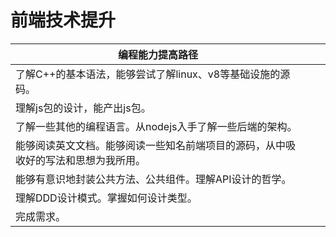 # 前端技术提升

| 编程能力提高路径                                  |   |   |
| ----------------------------------------- | - | - |
| 了解C++的基本语法，能够尝试了解linux、v8等基础设施的源码。        |   |   |
| 理解js包的设计，能产出js包。                          |   |   |
| 了解一些其他的编程语言。从nodejs入手了解一些后端的架构。           |   |   |
| 能够阅读英文文档。能够阅读一些知名前端项目的源码，从中吸收好的写法和思想为我所用。 |   |   |
| 能够有意识地封装公共方法、公共组件。理解API设计的哲学。             |   |   |
| 理解DDD设计模式。掌握如何设计类型。                       |   |   |
| 完成需求。                                     |   |   |
